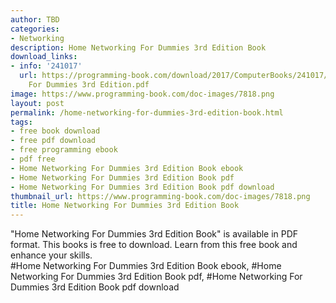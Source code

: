 ```yaml
---
author: TBD
categories:
- Networking
description: Home Networking For Dummies 3rd Edition Book
download_links:
- info: '241017'
  url: https://programming-book.com/download/2017/ComputerBooks/241017/Home Networking
    For Dummies 3rd Edition.pdf
image: https://www.programming-book.com/doc-images/7818.png
layout: post
permalink: /home-networking-for-dummies-3rd-edition-book.html
tags:
- free book download
- free pdf download
- free programming ebook
- pdf free
- Home Networking For Dummies 3rd Edition Book ebook
- Home Networking For Dummies 3rd Edition Book pdf
- Home Networking For Dummies 3rd Edition Book pdf download
thumbnail_url: https://www.programming-book.com/doc-images/7818.png
title: Home Networking For Dummies 3rd Edition Book
---
```


 
<div class="item-desc text-justify">
  "Home Networking For Dummies 3rd Edition Book" is available in PDF format. This books is free to download. Learn from this free book and enhance your skills.
  <br>
  #Home Networking For Dummies 3rd Edition Book ebook, #Home Networking For Dummies 3rd Edition Book pdf, #Home Networking For Dummies 3rd Edition Book pdf download
</div>